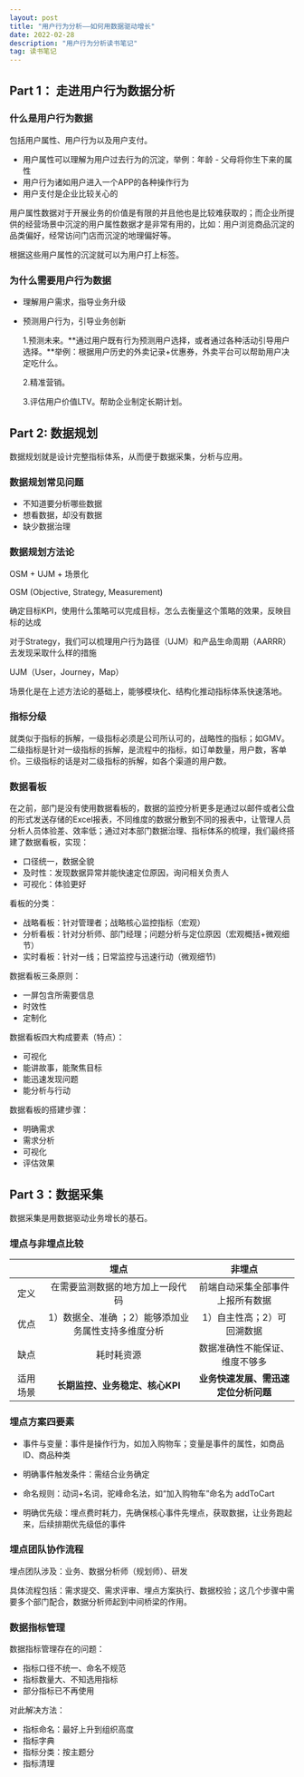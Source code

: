```yaml
---
layout: post
title: "用户行为分析——如何用数据驱动增长"
date: 2022-02-28
description: "用户行为分析读书笔记"
tag: 读书笔记
---
```


## Part 1： 走进用户行为数据分析

### 什么是用户行为数据

包括用户属性、用户行为以及用户支付。
- 用户属性可以理解为用户过去行为的沉淀，举例：年龄 - 父母将你生下来的属性
- 用户行为诸如用户进入一个APP的各种操作行为
- 用户支付是企业比较关心的

用户属性数据对于开展业务的价值是有限的并且他也是比较难获取的；而企业所提供的经营场景中沉淀的用户属性数据才是非常有用的，比如：用户浏览商品沉淀的品类偏好，经常访问门店而沉淀的地理偏好等。

根据这些用户属性的沉淀就可以为用户打上标签。

### 为什么需要用户行为数据

- 理解用户需求，指导业务升级

- 预测用户行为，引导业务创新

  1.预测未来。**通过用户既有行为预测用户选择，或者通过各种活动引导用户选择。**举例：根据用户历史的外卖记录+优惠券，外卖平台可以帮助用户决定吃什么。

  2.精准营销。

  3.评估用户价值LTV。帮助企业制定长期计划。

## Part 2: 数据规划

数据规划就是设计完整指标体系，从而便于数据采集，分析与应用。

### 数据规划常见问题

- 不知道要分析哪些数据
- 想看数据，却没有数据
- 缺少数据治理

### 数据规划方法论

OSM + UJM + 场景化

OSM (Objective, Strategy, Measurement)

确定目标KPI，使用什么策略可以完成目标，怎么去衡量这个策略的效果，反映目标的达成

对于Strategy，我们可以梳理用户行为路径（UJM）和产品生命周期（AARRR）去发现采取什么样的措施

UJM（User，Journey，Map）

场景化是在上述方法论的基础上，能够模块化、结构化推动指标体系快速落地。

### 指标分级

就类似于指标的拆解，一级指标必须是公司所认可的，战略性的指标；如GMV。 二级指标是针对一级指标的拆解，是流程中的指标，如订单数量，用户数，客单价。三级指标的话是对二级指标的拆解，如各个渠道的用户数。

### 数据看板

在之前，部门是没有使用数据看板的，数据的监控分析更多是通过以邮件或者公盘的形式发送存储的Excel报表，不同维度的数据分散到不同的报表中，让管理人员分析人员体验差、效率低；通过对本部门数据治理、指标体系的梳理，我们最终搭建了数据看板，实现：

- 口径统一，数据全貌
- 及时性：发现数据异常并能快速定位原因，询问相关负责人
- 可视化：体验更好

看板的分类：

- 战略看板：针对管理者；战略核心监控指标（宏观）
- 分析看板：针对分析师、部门经理；问题分析与定位原因（宏观概括+微观细节）
- 实时看板：针对一线；日常监控与迅速行动（微观细节)

数据看板三条原则：

- 一屏包含所需要信息
- 时效性
- 定制化

数据看板四大构成要素（特点）：

- 可视化
- 能讲故事，能聚焦目标
- 能迅速发现问题
- 能分析与行动

数据看板的搭建步骤：

- 明确需求
- 需求分析
- 可视化
- 评估效果

## Part 3：数据采集

数据采集是用数据驱动业务增长的基石。

### 埋点与非埋点比较

|          |                        埋点                         |                非埋点                |
| :------: | :-------------------------------------------------: | :----------------------------------: |
|   定义   |          在需要监测数据的地方加上一段代码           |   前端自动采集全部事件上报所有数据   |
|   优点   | 1）数据全、准确 ；2）能够添加业务属性支持多维度分析 |      1）自主性高；2）可回溯数据      |
|   缺点   |                     耗时耗资源                      |    数据准确性不能保证、维度不够多    |
| 适用场景 |           **长期监控、业务稳定、核心KPI**           | **业务快速发展、需迅速定位分析问题** |

### 埋点方案四要素

- 事件与变量：事件是操作行为，如加入购物车；变量是事件的属性，如商品ID、商品种类

- 明确事件触发条件：需结合业务确定

- 命名规则：动词+名词，驼峰命名法，如“加入购物车”命名为 addToCart

- 明确优先级：埋点费时耗力，先确保核心事件先埋点，获取数据，让业务跑起来，后续排期优先级低的事件

### 埋点团队协作流程

埋点团队涉及：业务、数据分析师（规划师）、研发

具体流程包括：需求提交、需求评审、埋点方案执行、数据校验；这几个步骤中需要多个部门配合，数据分析师起到中间桥梁的作用。

### 数据指标管理

数据指标管理存在的问题：

- 指标口径不统一、命名不规范
- 指标数量大、不知选用指标
- 部分指标已不再使用

对此解决方法：

- 指标命名：最好上升到组织高度
- 指标字典
- 指标分类：按主题分
- 指标清理

  

